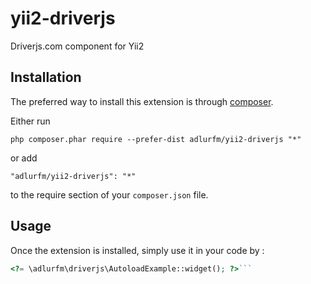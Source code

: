 yii2-driverjs
=============
Driverjs.com component for Yii2

Installation
------------

The preferred way to install this extension is through [composer](http://getcomposer.org/download/).

Either run

```
php composer.phar require --prefer-dist adlurfm/yii2-driverjs "*"
```

or add

```
"adlurfm/yii2-driverjs": "*"
```

to the require section of your `composer.json` file.


Usage
-----

Once the extension is installed, simply use it in your code by  :

```php
<?= \adlurfm\driverjs\AutoloadExample::widget(); ?>```